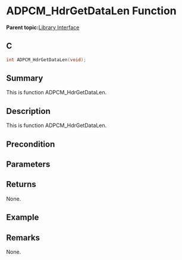 # ADPCM\_HdrGetDataLen Function

**Parent topic:**[Library Interface](GUID-C7571EA3-5D96-4A08-AE3F-93DA048E36FB.md)

## C

```c
int ADPCM_HdrGetDataLen(void);
```

## Summary

This is function ADPCM\_HdrGetDataLen.

## Description

This is function ADPCM\_HdrGetDataLen.

## Precondition

## Parameters

## Returns

None.

## Example

## Remarks

None.

